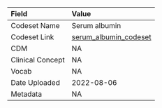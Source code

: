 |Field            |Value                 |
|:----------------|:---------------------|
|Codeset Name     |Serum albumin         |
|Codeset Link     |[serum_albumin_codeset](https://github.com/PEDSnet/Variable-Dictionary/blob/main/lab_meas/serum_albumin_codeset.csv)|
|CDM              |NA                    |
|Clinical Concept |NA                    |
|Vocab            |NA                    |
|Date Uploaded    |2022-08-06            |
|Metadata         |NA                    |
